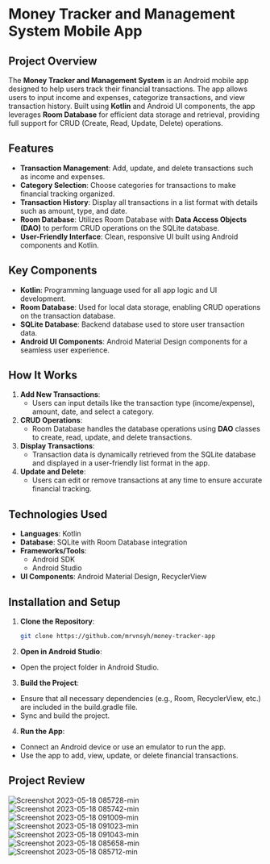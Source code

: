 # Money Tracker and Management System Mobile App

## Project Overview
The **Money Tracker and Management System** is an Android mobile app designed to help users track their financial transactions. The app allows users to input income and expenses, categorize transactions, and view transaction history. Built using **Kotlin** and Android UI components, the app leverages **Room Database** for efficient data storage and retrieval, providing full support for CRUD (Create, Read, Update, Delete) operations.

## Features
- **Transaction Management**: Add, update, and delete transactions such as income and expenses.
- **Category Selection**: Choose categories for transactions to make financial tracking organized.
- **Transaction History**: Display all transactions in a list format with details such as amount, type, and date.
- **Room Database**: Utilizes Room Database with **Data Access Objects (DAO)** to perform CRUD operations on the SQLite database.
- **User-Friendly Interface**: Clean, responsive UI built using Android components and Kotlin.

## Key Components
- **Kotlin**: Programming language used for all app logic and UI development.
- **Room Database**: Used for local data storage, enabling CRUD operations on the transaction database.
- **SQLite Database**: Backend database used to store user transaction data.
- **Android UI Components**: Android Material Design components for a seamless user experience.

## How It Works
1. **Add New Transactions**: 
   - Users can input details like the transaction type (income/expense), amount, date, and select a category.
2. **CRUD Operations**:
   - Room Database handles the database operations using **DAO** classes to create, read, update, and delete transactions.
3. **Display Transactions**:
   - Transaction data is dynamically retrieved from the SQLite database and displayed in a user-friendly list format in the app.
4. **Update and Delete**:
   - Users can edit or remove transactions at any time to ensure accurate financial tracking.

## Technologies Used
- **Languages**: Kotlin
- **Database**: SQLite with Room Database integration
- **Frameworks/Tools**: 
  - Android SDK
  - Android Studio
- **UI Components**: Android Material Design, RecyclerView

## Installation and Setup
1. **Clone the Repository**:
   ```bash
   git clone https://github.com/mrvnsyh/money-tracker-app
2. **Open in Android Studio**:
- Open the project folder in Android Studio.
3. **Build the Project**:
- Ensure that all necessary dependencies (e.g., Room, RecyclerView, etc.) are included in the build.gradle file.
- Sync and build the project.
4. **Run the App**:
- Connect an Android device or use an emulator to run the app.
- Use the app to add, view, update, or delete financial transactions.

## Project Review
![Screenshot 2023-05-18 085728-min](https://github.com/user-attachments/assets/485d5929-e29f-4fff-9048-18dafc799527)
![Screenshot 2023-05-18 085742-min](https://github.com/user-attachments/assets/3967653c-609e-4a17-94aa-e8978996047c)
![Screenshot 2023-05-18 091009-min](https://github.com/user-attachments/assets/0b66789e-8571-45ea-8080-23d3e4b900ca)
![Screenshot 2023-05-18 091023-min](https://github.com/user-attachments/assets/d93b3666-17c4-487d-aed0-919ccaf21c1a)
![Screenshot 2023-05-18 091043-min](https://github.com/user-attachments/assets/b06207c9-2abb-47ee-b890-399e049db9de)
![Screenshot 2023-05-18 085658-min](https://github.com/user-attachments/assets/ed0518ba-c5c3-4e35-a842-1db2adc47d81)
![Screenshot 2023-05-18 085712-min](https://github.com/user-attachments/assets/6d4ef7ce-d9ad-4545-a178-1c16a1791dd5)


